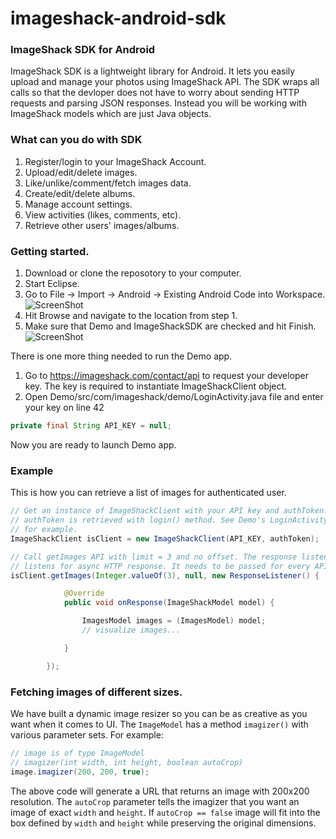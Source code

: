 imageshack-android-sdk
======================

### ImageShack SDK for Android

ImageShack SDK is a lightweight library for Android. It lets you easily upload and manage your photos using ImageShack API. The SDK wraps all calls so that the devloper does not have to worry about sending HTTP requests and parsing JSON responses. Instead you will be working with ImageShack models which are just Java objects. 

### What can you do with SDK

1. Register/login to your ImageShack Account.
2. Upload/edit/delete images.
3. Like/unlike/comment/fetch images data.
4. Create/edit/delete albums.
5. Manage account settings.
6. View activities (likes, comments, etc).
7. Retrieve other users' images/albums. 

### Getting started.

1. Download or clone the reposotory to your computer. 
2. Start Eclipse.
3. Go to File -> Import -> Android -> Existing Android Code into Workspace.
	![ScreenShot](http://imageshack.com/a/img196/3982/ewl4.png)
5. Hit Browse and navigate to the location from step 1.
6. Make sure that Demo and ImageShackSDK are checked and hit Finish.
	![ScreenShot](http://imageshack.com/a/img802/8397/l5a5.png)

There is one more thing needed to run the Demo app.

1. Go to https://imageshack.com/contact/api to request your developer key. The key is required to instantiate ImageShackClient object. 
2. Open Demo/src/com/imageshack/demo/LoginActivity.java file and enter your key on line 42
```java
private final String API_KEY = null;
```
Now you are ready to launch Demo app.

### Example
This is how you can retrieve a list of images for authenticated user.
```java
// Get an instance of ImageShackClient with your API key and authToken. The
// authToken is retrieved with login() method. See Demo's LoginActivity.java
// for example.
ImageShackClient isClient = new ImageShackClient(API_KEY, authToken);

// Call getImages API with limit = 3 and no offset. The response listener 
// listens for async HTTP response. It needs to be passed for every API call.
isClient.getImages(Integer.valueOf(3), null, new ResponseListener() {

			@Override
			public void onResponse(ImageShackModel model) {

				ImagesModel images = (ImagesModel) model;
				// visualize images...

			}

		});
```

### Fetching images of different sizes.
We have built a dynamic image resizer so you can be as creative as you want when it comes to UI. The `ImageModel` has a method `imagizer()` with various parameter sets. For example:
```java
// image is of type ImageModel
// imagizer(int width, int height, boolean autoCrop)
image.imagizer(200, 200, true);
```
The above code will generate a URL that returns an image with 200x200 resolution. The `autoCrop` parameter tells the imagizer that you want an image of exact `width` and `height`. If `autoCrop == false` image will fit into the box defined by `width` and `height` while preserving the original dimensions. 
